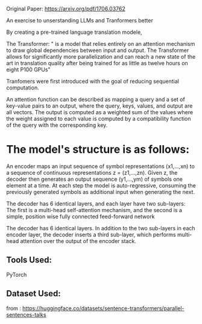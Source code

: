 
Original Paper: https://arxiv.org/pdf/1706.03762

An exercise to unserstanding LLMs and Tranformers better

By creating a pre-trained language translation modele,

The Transformer: " is a model that relies entirely on an attention mechanism to draw global dependencies between
input and output. The Transformer allows for significantly more parallelization and can reach a new state of the art in translation quality after being trained for as little as twelve hours on eight P100 GPUs"

Tranfomers were first introduced with the goal of reducing sequential computation.

An attention function can be described as mapping a query and a set of key-value pairs to an output, where the query, keys, values, and output are all vectors. The output is computed as a weighted sum of the values where the weight assigned to each value is computed by a compatibility function of the query with the corresponding key.


# The model's structure is as follows:

An encoder maps an input sequence of symbol representations (x1,...,xn) to a sequence of continuous representations z = (z1,...,zn).
Given z, the decoder then generates an output sequence (y1,...,ym) of symbols one element at a time.
At each step the model is auto-regressive, consuming the previously generated symbols as additional input when generating the next.

The decoder has 6 identical layers, and each layer have two sub-layers: The first is a multi-head self-attention mechanism, and the second is a simple, position wise fully connected feed-forward network

The decoder has 6 identical layers. In addition to the two sub-layers in each encoder layer, the decoder inserts a third sub-layer, which performs multi-head attention over the output of the encoder stack.


## Tools Used:

PyTorch

## Dataset Used:

from : https://huggingface.co/datasets/sentence-transformers/parallel-sentences-talks

